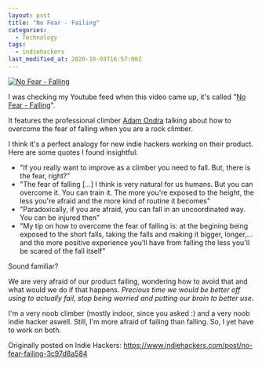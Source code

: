```yaml
---
layout: post
title: "No Fear - Failing"
categories:
  - Technology
tags:
  - indiehackers
last_modified_at: 2020-10-03T16:57:00Z
---
```


[![No Fear - Falling](https://img.youtube.com/vi/DkLfb92Ly9U/0.jpg)](https://www.youtube.com/watch?v=DkLfb92Ly9U "Video Title")

I was checking my Youtube feed when this video came up, it's called "[No Fear - Falling](https://www.youtube.com/watch?v=DkLfb92Ly9U)".

It features the professional climber [Adam Ondra](https://www.youtube.com/channel/UC8eNyF9eYwgr_K-Nl4gSHWw) talking about how to overcome the fear of falling when you are a rock climber.

I think it's a perfect analogy for new indie hackers working on their product. Here are some quotes I found insightful:

* "If you really want to improve as a climber you need to fall. But, there is the fear, right?"
* "The fear of falling [...] I think is very natural for us humans. But you can overcome it. You can train it. The more you're exposed to the height, the less you're afraid and the more kind of routine it becomes"
* "Paradoxically, if you are afraid, you can fall in an uncoordinated way. You can be injured then"
* "My tip on how to overcome the fear of falling is: at the begining being exposed to the short falls, taking the falls and making it bigger, longer,... and the more positive experience you'll have from falling the less you'll be scared of the fall itself"

Sound familiar?

We are very afraid of our product failing, wondering how to avoid that and what would we do if that happens. *Precious time we would be better off using to actually fail, stop being worried and putting our brain to better use*.

I'm a very noob climber (mostly indoor, since you asked :) and a very noob indie hacker aswell. Still, I'm more afraid of failing than falling. So, I yet have to work on both.

Originally posted on Indie Hackers: https://www.indiehackers.com/post/no-fear-failing-3c97d8a584
